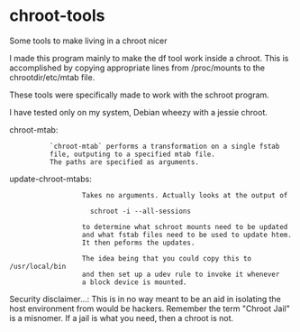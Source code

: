 chroot-tools
============

Some tools to make living in a chroot nicer

I made this program mainly to make the df tool work inside a chroot.
This is accomplished by copying appropriate lines from /proc/mounts to 
the chrootdir/etc/mtab file.


These tools were specifically made to work with the schroot program.

I have tested only on my system, Debian wheezy with a jessie chroot.


chroot-mtab:

              `chroot-mtab` performs a transformation on a single fstab 
              file, outputing to a specified mtab file.
              The paths are specified as arguments.
              
              
update-chroot-mtabs:

                      Takes no arguments. Actually looks at the output of

                        schroot -i --all-sessions
                        
                      to determine what schroot mounts need to be updated
                      and what fstab files need to be used to update htem.
                      It then peforms the updates. 
                      
                      The idea being that you could copy this to /usr/local/bin
                      and then set up a udev rule to invoke it whenever 
                      a block device is mounted.
                      
                      

Security disclaimer...:
This is in no way meant to be an aid in isolating the host environment 
from would be hackers.  Remember the term "Chroot Jail" is a misnomer. If a
jail is what you need, then a chroot is not.

